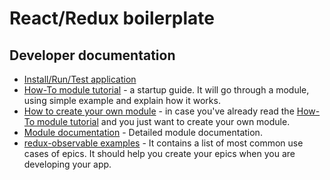 #  React/Redux boilerplate

## Developer documentation
- [Install/Run/Test application](doc/howToRun.md)
- [How-To module tutorial](doc/howToModuleGuide.md) - a startup guide. It will go through a module, using simple example and explain how it works.
- [How to create your own module](doc/howToCreate.md) - in case you've already read the [How-To module tutorial](doc/howToModuleGuide.md) and you just want to create your own module.
- [Module documentation](doc/module.md) - Detailed module documentation.
- [redux-observable examples](doc/reduxObservableExamples.md) - It contains a list of most common use cases of epics. It should help you create your epics when you are developing your app.
